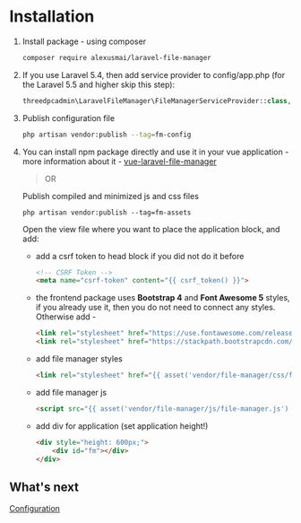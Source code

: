 # Installation
1. Install package - using composer

    ```bash
    composer require alexusmai/laravel-file-manager
    ```

2. If you use Laravel 5.4, then add service provider to config/app.php (for the Laravel 5.5 and higher skip this step):

    ```php
    threedpcadmin\LaravelFileManager\FileManagerServiceProvider::class,
    ```
3. Publish configuration file

    ```bash
    php artisan vendor:publish --tag=fm-config
    ```

4. You can install npm package directly and use it in your vue application - more information about it -
   [vue-laravel-file-manager](https://github.com/alexusmai/vue-laravel-file-manager)
   
   >OR
   
   Publish compiled and minimized js and css files
   
   ```
   php artisan vendor:publish --tag=fm-assets
   ```
   
   Open the view file where you want to place the application block, and add:
   
   * add a csrf token to head block if you did not do it before
       
     ```html
     <!-- CSRF Token -->
     <meta name="csrf-token" content="{{ csrf_token() }}">
     ```
   
   * the frontend package uses **Bootstrap 4** and **Font Awesome 5** styles, if you already use it, then you do not need to connect any styles.
    Otherwise add -
    
     ```html
     <link rel="stylesheet" href="https://use.fontawesome.com/releases/v5.7.0/css/all.css">
     <link rel="stylesheet" href="https://stackpath.bootstrapcdn.com/bootstrap/4.1.3/css/bootstrap.min.css">
     ```
   
   * add file manager styles
   
     ```html
     <link rel="stylesheet" href="{{ asset('vendor/file-manager/css/file-manager.css') }}">
     ```
   
   * add file manager js
   
     ```html
     <script src="{{ asset('vendor/file-manager/js/file-manager.js') }}"></script>
     ```
   
   * add div for application (set application height!)
   
     ```html
     <div style="height: 600px;">
         <div id="fm"></div>
     </div>
     ```
  

## What's next

[Configuration](./configuration.md)

